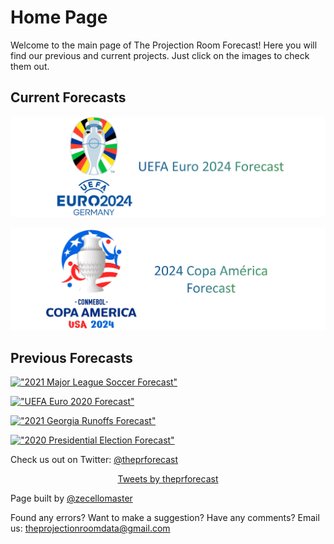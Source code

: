 
<meta name="twitter:card" content="summary">
<meta property="og:title" content="The Projection Room Forecast">
<meta property="og:description" content="An amateur forecast modeling website that predicts elections, sports, and more.">
<meta property="og:image" content="https://raw.githubusercontent.com/zecellomaster/the-projection-room/master/websitefavicon3.png">
<meta property="og:url" content="https://theprforecast.com/">

# Home Page
Welcome to the main page of The Projection Room Forecast! Here you will find our previous and current projects. Just click on the images to check them out.

## Current Forecasts
[!["Euro 2024 Forecast"][9]][10]

[9]: https://raw.githubusercontent.com/zecellomaster/the-projection-room/master/Preview%20Photos/2024%20Euro%20Preview.jpg
[10]: https://theprforecast.com/euro-forecast-2024/

[!["2024 Copa América Forecast"][11]][12]

[11]: https://raw.githubusercontent.com/zecellomaster/the-projection-room/master/Preview%20Photos/2024%20Copa%20Preview.jpg
[12]: https://theprforecast.com/copa-forecast-2024/

## Previous Forecasts
[!["2021 Major League Soccer Forecast"][5]][6]

[5]: https://raw.githubusercontent.com/zecellomaster/the-projection-room/master/Preview%20Photos/MLS%20Preview.jpg
[6]: https://theprforecast.com/mls-forecast-2021/

[!["UEFA Euro 2020 Forecast"][7]][8]

[7]: https://raw.githubusercontent.com/zecellomaster/the-projection-room/master/Preview%20Photos/Euro%20Main.jpg
[8]: https://theprforecast.com/euro-forecast-2020/

[!["2021 Georgia Runoffs Forecast"][1]][2]

[1]: https://raw.githubusercontent.com/zecellomaster/the-projection-room/master/Preview%20Photos/Georgia%20Runoffs.png
[2]: https://theprforecast.com/ga-runoffs-2021/


[!["2020 Presidential Election Forecast"][3]][4]

[3]: https://raw.githubusercontent.com/zecellomaster/the-projection-room/master/Preview%20Photos/Presidential%20Election.png
[4]: https://theprforecast.com/president-2020/


Check us out on Twitter: [@theprforecast](https://twitter.com/theprforecast)

<center><a class="twitter-timeline" data-width="550" data-height="450" href="https://twitter.com/theprforecast?ref_src=twsrc%5Etfw">Tweets by theprforecast</a> <script async src="https://platform.twitter.com/widgets.js" charset="utf-8"></script></center>

Page built by [@zecellomaster](https://twitter.com/zecellomaster)

Found any errors? Want to make a suggestion? Have any comments? Email us: [theprojectionroomdata@gmail.com](mailto:theprojectionroomdata@gmail.com)
